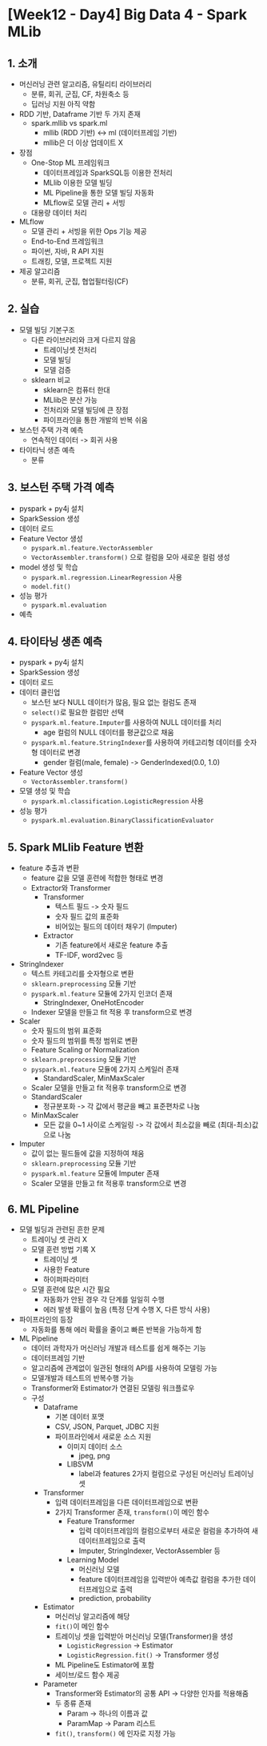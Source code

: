 # [Week12 - Day4] Big Data 4 - Spark MLib

## 1. 소개
  - 머신러닝 관련 알고리즘, 유틸리티 라이브러리
    - 분류, 회귀, 군집, CF, 차원축소 등
    - 딥러닝 지원 아직 약함
  - RDD 기반, Dataframe 기반 두 가지 존재
    - spark.mllib vs spark.ml
      - mllib (RDD 기반) <-> ml (데이터프레임 기반)
      - mllib은 더 이상 업데이트 X
  - 장점
    - One-Stop ML 프레임워크
      - 데이터프레임과 SparkSQL등 이용한 전처리
      - MLlib 이용한 모델 빌딩
      - ML Pipeline을 통한 모델 빌딩 자동화
      - MLflow로 모델 관리 + 서빙
    - 대용량 데이터 처리
  - MLflow
    - 모델 관리 + 서빙을 위한 Ops 기능 제공
    - End-to-End 프레임워크
    - 파이썬, 자바, R API 지원
    - 트래킹, 모델, 프로젝트 지원
  - 제공 알고리즘
    - 분류, 회귀, 군집, 협업필터링(CF)

## 2. 실습
  - 모델 빌딩 기본구조
    - 다른 라이브러리와 크게 다르지 않음
      - 트레이닝셋 전처리
      - 모델 빌딩
      - 모델 검증
    - sklearn 비교
      - sklearn은 컴퓨터 한대
      - MLlib은 분산 가능
      - 전처리와 모델 빌딩에 큰 장점
      - 파이프라인을 통한 개발의 반복 쉬움
  - 보스턴 주택 가격 예측
    - 연속적인 데이터 -> 회귀 사용
  - 타이타닉 생존 예측
    - 분류

## 3. 보스턴 주택 가격 예측
  - pyspark + py4j 설치
  - SparkSession 생성
  - 데이터 로드
  - Feature Vector 생성
    - `pyspark.ml.feature.VectorAssembler`
    - `VectorAssembler.transform()` 으로 컬럼을 모아 새로운 컬럼 생성
  - model 생성 및 학습
    - `pyspark.ml.regression.LinearRegression` 사용
    - `model.fit()`
  - 성능 평가
    - `pyspark.ml.evaluation`
  - 예측

## 4. 타이타닝 생존 예측
  - pyspark + py4j 설치
  - SparkSession 생성
  - 데이터 로드
  - 데이터 클린업
    - 보스턴 보다 NULL 데이터가 많음, 필요 없는 컬럼도 존재
    - `select()`로 필요한 컬럼만 선택
    - `pyspark.ml.feature.Imputer`를 사용하여 NULL 데이터를 처리
      - age 컬럼의 NULL 데이터를 평균값으로 채움
    - `pyspark.ml.feature.StringIndexer`를 사용하여 카테고리형 데이터를 숫자형 데이터로 변경
      - gender 컬럼(male, female) -> GenderIndexed(0.0, 1.0)
  - Feature Vector 생성
    - `VectorAssembler.transform()`
  - 모델 생성 및 학습
    - `pyspark.ml.classification.LogisticRegression` 사용
  - 성능 평가
    - `pyspark.ml.evaluation.BinaryClassificationEvaluator`

## 5. Spark MLlib Feature 변환
  - feature 추출과 변환
    - feature 값을 모델 훈련에 적합한 형태로 변경
    - Extractor와 Transformer
      - Transformer
        - 텍스트 필드 -> 숫자 필드
        - 숫자 필드 값의 표준화
        - 비어있는 필드의 데이터 채우기 (Imputer)
      - Extractor
        - 기존 feature에서 새로운 feature 추출
        - TF-IDF, word2vec 등
  - StringIndexer
    - 텍스트 카테고리를 숫자형으로 변환
    - `sklearn.preprocessing` 모듈 기반
    - `pyspark.ml.feature` 모듈에 2가지 인코더 존재
      - StringIndexer, OneHotEncoder
    - Indexer 모델을 만들고 fit 적용 후 transform으로 변경
  - Scaler
    - 숫자 필드의 범위 표준화
    - 숫자 필드의 범위를 특정 범위로 변환
    - Feature Scaling or Normalization
    - `sklearn.preprocessing` 모듈 기반
    - `pyspark.ml.feature` 모듈에 2가지 스케일러 존재
      - StandardScaler, MinMaxScaler
    - Scaler 모델을 만들고 fit 적용후 transform으로 변경
    - StandardScaler
      - 정규분포화 -> 각 값에서 평균을 빼고 표준편차로 나눔
    - MinMaxScaler
      - 모든 값을 0~1 사이로 스케일링 -> 각 값에서 최소값을 빼로 (최대-최소)값으로 나눔
  - Imputer
    - 값이 없는 필드들에 값을 지정하여 채움
    - `sklearn.preprocessing` 모듈 기반
    - `pyspark.ml.feature` 모듈에 Imputer 존재
    - Scaler 모델을 만들고 fit 적용후 transform으로 변경

## 6. ML Pipeline
  - 모델 빌딩과 관련된 흔한 문제
    - 트레이닝 셋 관리 X
    - 모델 훈련 방법 기록 X
      - 트레이닝 셋
      - 사용한 Feature
      - 하이퍼파라미터
    - 모델 훈련에 많은 시간 필요
      - 자동화가 안된 경우 각 단계를 일일히 수행
      - 에러 발생 확률이 높음 (특정 단계 수행 X, 다른 방식 사용)
  - 파이프라인의 등장
    - 자동화를 통해 에러 확률을 줄이고 빠른 반복을 가능하게 함
  - ML Pipeline
    - 데이터 과학자가 머신러닝 개발과 테스트를 쉽게 해주는 기능
    - 데이터프레임 기반
    - 알고리즘에 관계없이 일관된 형태의 API를 사용하여 모델링 가능
    - 모델개발과 테스트의 반복수행 가능
    - Transformer와 Estimator가 연결된 모델링 워크플로우
    - 구성
      - Dataframe
        - 기본 데이터 포맷
        - CSV, JSON, Parquet, JDBC 지원
        - 파이프라인에서 새로운 소스 지원
          - 이미지 데이터 소스
            - jpeg, png
          - LIBSVM
            - label과 features 2가지 컬럼으로 구성된 머신러닝 트레이닝 셋
      - Transformer
        - 입력 데이터프레임을 다른 데이터프레임으로 변환
        - 2가지 Transformer 존재, `transform()`이 메인 함수
          - Feature Transformer
            - 입력 데이터프레임의 컬럼으로부터 새로운 컬럼을 추가하여 새 데이터프레임으로 출력
            - Imputer, StringIndexer, VectorAssembler 등
          - Learning Model
            - 머신러닝 모델
            - feature 데이터프레임을 입력받아 예측값 컬럼을 추가한 데이터프레임으로 출력
            - prediction, probability
      - Estimator
        - 머신러닝 알고리즘에 해당
        - `fit()`이 메인 함수
        - 트레이닝 셋을 입력받아 머신러닝 모델(Transformer)을 생성
          - `LogisticRegression` -> Estimator
          - `LogisticRegression.fit()` -> Transformer 생성
        - ML Pipeline도 Estimator에 포함
        - 세이브/로드 함수 제공
      - Parameter
        - Transformer와 Estimator의 공통 API -> 다양한 인자를 적용해줌
        - 두 종류 존재
          - Param -> 하나의 이름과 값
          - ParamMap -> Param 리스트
        - `fit()`, `transform()` 에 인자로 지정 가능
  